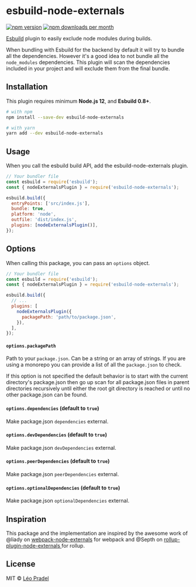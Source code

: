 # esbuild-node-externals

[![npm version](https://img.shields.io/npm/v/esbuild-node-externals.svg)](https://www.npmjs.com/package/esbuild-node-externals)
[![npm downloads per month](https://img.shields.io/npm/dm/esbuild-node-externals.svg)](https://www.npmjs.com/package/esbuild-node-externals)

[Esbuild](https://github.com/evanw/esbuild) plugin to easily exclude node modules during builds.

When bundling with Esbuild for the backend by default it will try to bundle all the dependencies. However it's a good idea to not bundle all the `node_modules` dependencies. This plugin will scan the dependencies included in your project and will exclude them from the final bundle.

## Installation

This plugin requires minimum **Node.js 12**, and **Esbuild 0.8+**.

```sh
# with npm
npm install --save-dev esbuild-node-externals

# with yarn
yarn add --dev esbuild-node-externals
```

## Usage

When you call the esbuild build API, add the esbuild-node-externals plugin.

```js
// Your bundler file
const esbuild = require('esbuild');
const { nodeExternalsPlugin } = require('esbuild-node-externals');

esbuild.build({
  entryPoints: ['src/index.js'],
  bundle: true,
  platform: 'node',
  outfile: 'dist/index.js',
  plugins: [nodeExternalsPlugin()],
});
```

## Options

When calling this package, you can pass an `options` object.

```js
// Your bundler file
const esbuild = require('esbuild');
const { nodeExternalsPlugin } = require('esbuild-node-externals');

esbuild.build({
  // ...
  plugins: [
    nodeExternalsPlugin({
      packagePath: 'path/to/package.json',
    }),
  ],
});
```

#### `options.packagePath`

Path to your `package.json`. Can be a string or an array of strings. If you are using a monorepo you can provide a list of all the `package.json` to check.

If this option is not specified the default behavior is to start with the current directory's package.json then go up scan for all package.json files in parent directories recursively until either the root git directory is reached or until no other package.json can be found.

#### `options.dependencies` (default to `true`)

Make package.json `dependencies` external.

#### `options.devDependencies` (default to `true`)

Make package.json `devDependencies` external.

#### `options.peerDependencies` (default to `true`)

Make package.json `peerDependencies` external.

#### `options.optionalDependencies` (default to `true`)

Make package.json `optionalDependencies` external.

## Inspiration

This package and the implementation are inspired by the awesome work of @liady on [webpack-node-externals](https://github.com/liady/webpack-node-externals) for webpack and @Septh on [rollup-plugin-node-externals
](https://github.com/Septh/rollup-plugin-node-externals) for rollup.

## License

MIT © [Léo Pradel](https://www.leopradel.com/)

